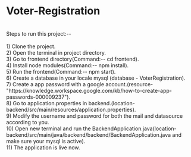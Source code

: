 # Voter-Registration</br>
</br>
Steps to run this project:--</br>
</br>
1) Clone the project.</br>
2) Open the terminal in project directory.</br>
3) Go to frontend directory(Command:-- cd frontend).</br>
4) Install node modules(Command:-- npm install).</br>
5) Run the frontend(Command:-- npm start).</br>
6) Create a database in your locale mysql (database - VoterRegistration).</br>
7) Create a app password with a google account.(resource- "https://knowledge.workspace.google.com/kb/how-to-create-app-passwords-000009237").</br>
8) Go to application.properties in backend.(location-backend/src/main/resources/application.properties).</br>
9) Modify the username and password for both the mail and datasource according to you.</br>
10) Open new terminal and run the BackendApplication.java(location-backend/src/main/java/backend/backend/BackendApplication.java and make sure your mysql is active).</br>
11) The application is live now.
